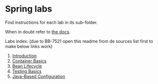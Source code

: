 Spring labs
==

Find instructions for each lab in its sub-folder.

When in doubt refer to [the docs][1].

Labs index:
(due to BB-7521 open this readme from de sources list first to make below links work)

 1. [Introduction](lab01)
 2. [Container Basics](lab02)
 3. [Bean Lifecycle](lab03)
 4. [Testing Basics](lab04)
 5. [Java-Based Configuration](lab05)

 [1]: http://docs.spring.io/spring/docs/3.2.5.RELEASE/spring-framework-reference/html/
